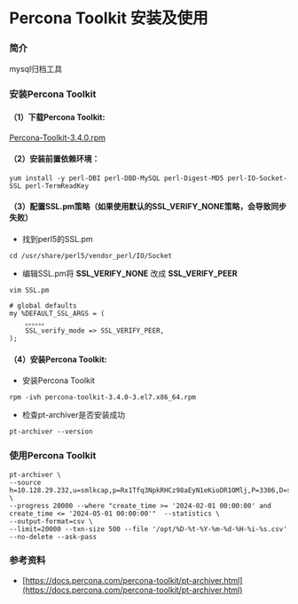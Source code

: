 # Percona Toolkit 安装及使用

### 简介
mysql归档工具

### 安装Percona Toolkit

#### （1）下载Percona Toolkit:

[Percona-Toolkit-3.4.0.rpm](https://downloads.percona.com/downloads/percona-toolkit/3.4.0/binary/redhat/7/x86_64/percona-toolkit-3.4.0-3.el7.x86_64.rpm)

#### （2）安装前置依赖环境：

```
yum install -y perl-DBI perl-DBD-MySQL perl-Digest-MD5 perl-IO-Socket-SSL perl-TermReadKey
```

#### （3）配置SSL.pm策略（如果使用默认的SSL_VERIFY_NONE策略，会导致同步失败）

- 找到perl5的SSL.pm

```
cd /usr/share/perl5/vendor_perl/IO/Socket
```

- 编辑SSL.pm将 **SSL_VERIFY_NONE** 改成 **SSL_VERIFY_PEER**

```
vim SSL.pm

# global defaults
my %DEFAULT_SSL_ARGS = (
    。。。。。。
    SSL_verify_mode => SSL_VERIFY_PEER,
);
```

#### （4）安装Percona Toolkit:

- 安装Percona Toolkit
```
rpm -ivh percona-toolkit-3.4.0-3.el7.x86_64.rpm
```

- 检查pt-archiver是否安装成功
```
pt-archiver --version
```

### 使用Percona Toolkit

```shell
pt-archiver \
--source h=10.128.29.232,u=smlkcap,p=Rx1Tfq3NpkRHCz98aEyN1eKioDR1OMlj,P=3306,D=smart_transport,t=goods,A=utf8mb4 \
--progress 20000 --where "create_time >= '2024-02-01 00:00:00' and create_time <= '2024-05-01 00:00:00'"  --statistics \
--output-format=csv \
--limit=20000 --txn-size 500 --file '/opt/%D-%t-%Y-%m-%d-%H-%i-%s.csv' --no-delete --ask-pass
```

### 参考资料
- [https://docs.percona.com/percona-toolkit/pt-archiver.html](https://docs.percona.com/percona-toolkit/pt-archiver.html)